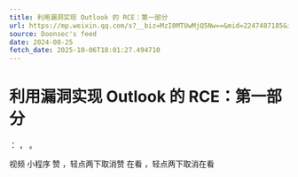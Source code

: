 ```yaml
---
title: 利用漏洞实现 Outlook 的 RCE：第一部分
url: https://mp.weixin.qq.com/s?__biz=MzI0MTUwMjQ5Nw==&mid=2247487185&idx=1&sn=3e6b6794ba45775932ecbc63e7139a5b
source: Doonsec's feed
date: 2024-08-25
fetch_date: 2025-10-06T18:01:27.494710
---
```


# 利用漏洞实现 Outlook 的 RCE：第一部分

：
，
。

视频
小程序
赞
，轻点两下取消赞
在看
，轻点两下取消在看